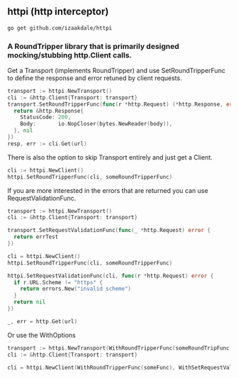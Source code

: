 ## httpi (http interceptor)

```sh
go get github.com/izaakdale/httpi
```

### A RoundTripper library that is primarily designed mocking/stubbing http.Client calls.

Get a Transport (implements RoundTripper) and use SetRoundTripperFunc to define the response and error retuned by client requests.
```go
transport := httpi.NewTransport()
cli := &http.Client{Transport: transport}
transport.SetRoundTripperFunc(func(r *http.Request) (*http.Response, error) {
  return &http.Response{
    StatusCode: 200,
    Body:       io.NopCloser(bytes.NewReader(body)),
  }, nil
})
resp, err := cli.Get(url)
```

There is also the option to skip Transport entirely and just get a Client.
```go
cli := httpi.NewClient()
httpi.SetRoundTripperFunc(cli, someRoundTripperFunc)
```

If you are more interested in the errors that are returned you can use RequestValidationFunc.
```go
transport := httpi.NewTransport()
cli := &http.Client{Transport: transport}

transport.SetRequestValidationFunc(func(_ *http.Request) error {
  return errTest
})

cli = httpi.NewClient()
httpi.SetRoundTripperFunc(cli, someRoundTripperFunc)

httpi.SetRequestValidationFunc(cli, func(r *http.Request) error {
  if r.URL.Scheme != "https" {
    return errors.New("invalid scheme")
  }
  return nil
})

_, err = http.Get(url)
```

Or use the WithOptions
```go
transport := httpi.NewTransport(WithRoundTripperFunc(someRoundTripFunc), WithSetRequestValidationFunc(someValidationFunc))
cli := &http.Client{Transport: transport}

cli = httpi.NewClient(WithRoundTripperFunc(someFunc), WithSetRequestValidationFunc(someValidationFunc))
```
